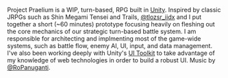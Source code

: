 Project Praelium is a WIP, turn-based, RPG built in [Unity](https://unity.com/). Inspired by classic JRPGs such as Shin Megami Tensei and Trails, [@tlozsr_iidx](https://twitter.com/tlozsr_iidx) and I put together a short (~60 minutes) prototype focusing heavily on fleshing out the core mechanics of our strategic turn-based battle system. I am responsible for architecting and implmenting most of the game-wide systems, such as battle flow, enemy AI, UI, input, and data management. I've also been working deeply with Unity's [UI Toolkit](https://docs.unity3d.com/Manual/UIElements.html) to take advantage of my knowledge of web technologies in order to build a robust UI. Music by [@RoPanuganti](https://twitter.com/RoPanuganti).
